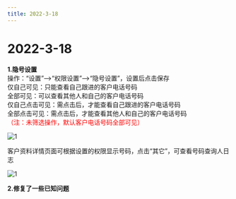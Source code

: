 ```yaml
---
title: 2022-3-18
---
```



# 2022-3-18

<ImageViewer/>

**1.隐号设置**  
操作：“设置”-->“权限设置”-->“隐号设置”，设置后点击保存   
仅自己可见：只能查看自己跟进的客户电话号码  
全部可见：可以查看其他人和自己的客户电话号码  
仅自己点击可见：需点击后，才能查看自己跟进的客户电话号码  
全部点击可见：需点击后，才能查看其他人和自己的客户电话号码  
<span style="color:red">（注：未筛选操作，默认客户电话号码全部可见）</span>                           

![1](/assets/media/1.jpg "1")

客户资料详情页面可根据设置的权限显示号码，点击“其它”，可查看号码查询人日志

![1](/assets/media/2.jpg "1")

**2.修复了一些已知问题**